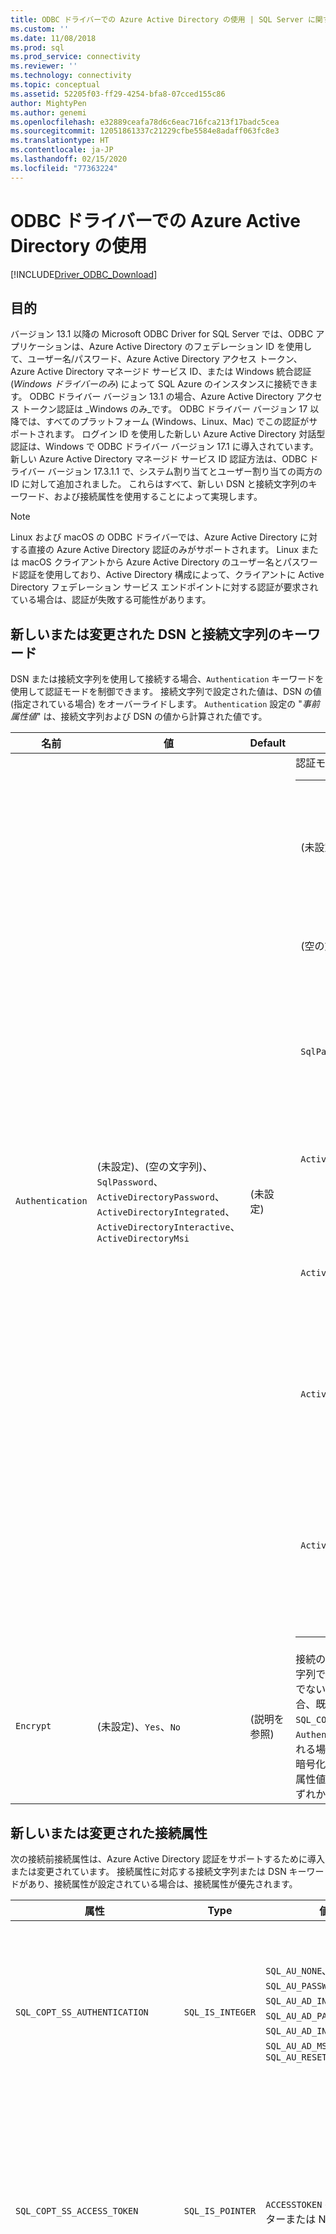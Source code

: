 ```yaml
---
title: ODBC ドライバーでの Azure Active Directory の使用 | SQL Server に関する Microsoft Docs
ms.custom: ''
ms.date: 11/08/2018
ms.prod: sql
ms.prod_service: connectivity
ms.reviewer: ''
ms.technology: connectivity
ms.topic: conceptual
ms.assetid: 52205f03-ff29-4254-bfa8-07cced155c86
author: MightyPen
ms.author: genemi
ms.openlocfilehash: e32889ceafa78d6c6eac716fca213f17badc5cea
ms.sourcegitcommit: 12051861337c21229cfbe5584e8adaff063fc8e3
ms.translationtype: HT
ms.contentlocale: ja-JP
ms.lasthandoff: 02/15/2020
ms.locfileid: "77363224"
---
```

# <a name="using-azure-active-directory-with-the-odbc-driver"></a>ODBC ドライバーでの Azure Active Directory の使用
[!INCLUDE[Driver_ODBC_Download](../../includes/driver_odbc_download.md)]

## <a name="purpose"></a>目的

バージョン 13.1 以降の Microsoft ODBC Driver for SQL Server では、ODBC アプリケーションは、Azure Active Directory のフェデレーション ID を使用して、ユーザー名/パスワード、Azure Active Directory アクセス トークン、Azure Active Directory マネージド サービス ID、または Windows 統合認証 (_Windows ドライバーのみ_) によって SQL Azure のインスタンスに接続できます。 ODBC ドライバー バージョン 13.1 の場合、Azure Active Directory アクセス トークン認証は _Windows のみ_です。 ODBC ドライバー バージョン 17 以降では、すべてのプラットフォーム (Windows、Linux、Mac) でこの認証がサポートされます。 ログイン ID を使用した新しい Azure Active Directory 対話型認証は、Windows で ODBC ドライバー バージョン 17.1 に導入されています。 新しい Azure Active Directory マネージド サービス ID 認証方法は、ODBC ドライバー バージョン 17.3.1.1 で、システム割り当てとユーザー割り当ての両方の ID に対して追加されました。 これらはすべて、新しい DSN と接続文字列のキーワード、および接続属性を使用することによって実現します。

> [!NOTE]
> Linux および macOS の ODBC ドライバーでは、Azure Active Directory に対する直接の Azure Active Directory 認証のみがサポートされます。 Linux または macOS クライアントから Azure Active Directory のユーザー名とパスワード認証を使用しており、Active Directory 構成によって、クライアントに Active Directory フェデレーション サービス エンドポイントに対する認証が要求されている場合は、認証が失敗する可能性があります。

## <a name="new-andor-modified-dsn-and-connection-string-keywords"></a>新しいまたは変更された DSN と接続文字列のキーワード

DSN または接続文字列を使用して接続する場合、`Authentication` キーワードを使用して認証モードを制御できます。 接続文字列で設定された値は、DSN の値 (指定されている場合) をオーバーライドします。 `Authentication` 設定の "_事前属性値_" は、接続文字列および DSN の値から計算された値です。

|名前|値|Default|説明|
|-|-|-|-|
|`Authentication`|(未設定)、(空の文字列)、`SqlPassword`、`ActiveDirectoryPassword`、`ActiveDirectoryIntegrated`、`ActiveDirectoryInteractive`、`ActiveDirectoryMsi` |(未設定)|認証モードを制御します。<table><tr><th>Value<th>説明<tr><td>(未設定)<td>認証モードは他のキーワード (既存のレガシ接続オプション) によって決定されます。<tr><td>(空の文字列)<td>(接続文字列のみ。)DSN で設定されている `Authentication` 値をオーバーライドおよび設定解除します。<tr><td>`SqlPassword`<td>ユーザー名とパスワードを使用して、SQL Server インスタンスに対して直接認証を行います。<tr><td>`ActiveDirectoryPassword`<td>ユーザー名とパスワードを使用して、Azure Active Directory の ID で認証を行います。<tr><td>`ActiveDirectoryIntegrated`<td>"_Windows ドライバーのみ_"。 統合認証を使用して、Azure Active Directory の ID で認証を行います。<tr><td>`ActiveDirectoryInteractive`<td>"_Windows ドライバーのみ_"。 対話型認証を使用して、Azure Active Directory の ID で認証を行います。<tr><td>`ActiveDirectoryMsi`<td>マネージド サービス ID 認証を使用して、Azure Active Directory の ID で認証を行います。 ユーザー割り当て ID の場合、UID はユーザー ID のオブジェクト ID に設定されます。</table>|
|`Encrypt`|(未設定)、`Yes`、`No`|(説明を参照)|接続の暗号化を制御します。 DSN または接続文字列で `Authentication` 設定の事前属性値が _none_ でない場合、既定値は `Yes` です。 それ以外の場合、既定値は `No` です。 属性 `SQL_COPT_SS_AUTHENTICATION` によって `Authentication` の事前属性値がオーバーライドされる場合は、DSN か接続文字列または接続属性で暗号化の値を明示的に設定します。 暗号化の事前属性値は、その値が DSN または接続文字列のいずれかで `Yes` に設定されている場合は `Yes` です。|

## <a name="new-andor-modified-connection-attributes"></a>新しいまたは変更された接続属性

次の接続前接続属性は、Azure Active Directory 認証をサポートするために導入または変更されています。 接続属性に対応する接続文字列または DSN キーワードがあり、接続属性が設定されている場合は、接続属性が優先されます。

|属性|Type|値|Default|説明|
|-|-|-|-|-|
|`SQL_COPT_SS_AUTHENTICATION`|`SQL_IS_INTEGER`|`SQL_AU_NONE`､`SQL_AU_PASSWORD`、`SQL_AU_AD_INTEGRATED`、`SQL_AU_AD_PASSWORD`、`SQL_AU_AD_INTERACTIVE`、`SQL_AU_AD_MSI`、`SQL_AU_RESET`|(未設定)|上記の `Authentication` キーワードの説明を参照してください。 `SQL_AU_NONE` は、DSN または接続文字列で設定された `Authentication` 値を明示的にオーバーライドするために用意されています。それに対し、`SQL_AU_RESET` は、属性が設定されている場合にそれを設定解除し、DSN または接続文字列の値が優先されるようにします。|
|`SQL_COPT_SS_ACCESS_TOKEN`|`SQL_IS_POINTER`|`ACCESSTOKEN` へのポインターまたは NULL|NULL|null 以外の場合は、使用する AzureAD アクセス トークンを指定します。 アクセス トークンを指定し、同時に `UID`、`PWD`、`Trusted_Connection`、または `Authentication` 接続文字列キーワードまたはそれと同等の属性を指定すると、エラーになります。 <br> **注:** ODBC ドライバー バージョン 13.1 では、_Windows_ でのみこれがサポートされます。|
|`SQL_COPT_SS_ENCRYPT`|`SQL_IS_INTEGER`|`SQL_EN_OFF`, `SQL_EN_ON`|(説明を参照)|接続の暗号化を制御します。 `SQL_EN_OFF` を指定すると暗号化が無効になり、`SQL_EN_ON` を指定すると有効になります。 `Authentication` 設定の事前属性値が _none_ でないか、または `SQL_COPT_SS_ACCESS_TOKEN` が設定されていて、DSN または接続文字列のいずれかで `Encrypt` が指定されていなかった場合、既定値は `SQL_EN_ON` です。 それ以外の場合、既定値は `SQL_EN_OFF` です。 接続属性 `SQL_COPT_SS_AUTHENTICATION` が _none_ 以外に設定されていて、DSN または接続文字列で `Encrypt` が指定されていなかった場合は、`SQL_COPT_SS_ENCRYPT` を必要な値に明示的に設定してください。 この属性の有効な値によって、[接続に暗号化を使用するかどうか](https://docs.microsoft.com/sql/relational-databases/native-client/features/using-encryption-without-validation)が制御されます。|
|`SQL_COPT_SS_OLDPWD`|\-|\-|\-|Azure Active Directory ではサポートされません。AAD プリンシパルに対するパスワードの変更は、ODBC 接続を通じて行うことができないためです。 <br><br>SQL Server 2005 では、SQL Server 認証におけるパスワードの期限切れが導入されました。 クライアントから接続の古いパスワードと新しいパスワードの両方を提供できるようにするために、`SQL_COPT_SS_OLDPWD` 属性が追加されました。 この属性が設定されている場合、接続文字列には変更された "古いパスワード" が含まれているので、プロバイダーは最初の接続またはそれ以降の接続で接続プールを使用しません。|
|`SQL_COPT_SS_INTEGRATED_SECURITY`|`SQL_IS_INTEGER`|`SQL_IS_OFF`、`SQL_IS_ON`|`SQL_IS_OFF`|"_非推奨_" です。代わりに `SQL_COPT_SS_AUTHENTICATION` を `SQL_AU_AD_INTEGRATED` に設定して使用してください。 <br><br>サーバー ログインでのアクセス検証に Windows 認証 (Linux と macOS では Kerberos) を使用するように強制します。 Windows 認証を使用すると、ドライバーでは `SQLConnect`、`SQLDriverConnect`、または `SQLBrowseConnect` の処理の一環として提供されるユーザー ID とパスワードが無視されます。|

## <a name="ui-additions-for-azure-active-directory-windows-driver-only"></a>Azure Active Directory での UI の追加 (Windows ドライバーのみ)

ドライバーの DSN セットアップと接続の UI が拡張され、Azure AD による認証を使用するために必要なオプションが追加されました。

### <a name="creating-and-editing-dsns-in-the-ui"></a>UI で DSN を作成および編集する

ドライバーのセットアップ UI を使用して既存の DSN を作成または編集する際に、新しい Azure AD 認証オプションを使用できます。

SQL Azure への Azure Active Directory 統合認証の場合: `Authentication=ActiveDirectoryIntegrated`

![CreateNewDSN_ADIntegrated.png](windows/CreateNewDSN_ADIntegrated.png)

SQL Azure に対する Azure Active Directory ユーザー名/パスワード認証の場合: `Authentication=ActiveDirectoryPassword`

![CreateNewDSN_ADPassword.png](windows/CreateNewDSN_ADPassword.png)

`Authentication=ActiveDirectoryInteractive` SQL Azure に Azure Active Directory 対話型認証

![CreateNewDSN_ADInteractive.png](windows/CreateNewDSN_ADInteractive.png)

SQL Server に対するユーザー名/パスワード認証の場合 (Azure またはそれ以外): `Authentication=SqlPassword`

![CreateNewDSN_SQLServer.png](windows/CreateNewDSN_SQLServer.png)

Windows レガシ SSPI 統合認証の場合: `Trusted_Connection=Yes`

![CreateNewDSN_winSSPI.png](windows/CreateNewDSN_winSSPI.png)

5 つのオプションは、それぞれ `Trusted_Connection=Yes` (既存のレガシ Windows SSPI のみの統合認証) と `Authentication=` `ActiveDirectoryIntegrated`、`SqlPassword`、`ActiveDirectoryPassword`、および `ActiveDirectoryInteractive` に対応しています。

### <a name="sqldriverconnect-prompt-windows-driver-only"></a>SQLDriverConnect プロンプト (Windows ドライバーのみ)

接続を完了するために必要な情報を要求するときに SQLDriverConnect によって表示されるプロンプト ダイアログには、Azure AD 認証に関する 3 つの新しいオプションが含まれています。

![ServerLogin.png](windows/ServerLogin.png)

これらのオプションは、上記の DSN セットアップ UI で使用できるものと同じ 5 つのオプションに対応しています。

### <a name="example-connection-strings"></a>接続文字列の例
1. SQL Server 認証 - レガシ構文。 サーバー証明書は検証されず、暗号化はサーバーで適用される場合にのみ使用されます。 ユーザー名/パスワードは接続文字列内で渡されます。
`server=Server;database=Database;UID=UserName;PWD=Password;`
2. SQL 認証 - 新しい構文。 クライアントが暗号化を要求します (`Encrypt` の既定値は `true` です)。サーバー証明書は、暗号化の設定に関係なく検証されます (`TrustServerCertificate` が `true` に設定されている場合を除きます)。 ユーザー名/パスワードは接続文字列内で渡されます。
 `server=Server;database=Database;UID=UserName;PWD=Password;Authentication=SqlPassword;`
3. (SQL Server または SQL IaaS に対する) SSPI を使用した統合 Windows 認証 (Linux と macOS では Kerberos) - 現在の構文。 暗号化を使用しない限り、サーバー証明書は検証されません。 
`server=Server;database=Database;Trusted_Connection=yes;`
4. ("_Windows ドライバーのみ_"。)SSPI を使用した統合 Windows 認証 (ターゲット データベースが SQL Server または SQL IaaS 内にある場合) - 新しい構文。 クライアントが暗号化を要求します (`Encrypt` の既定値は `true` です)。サーバー証明書は、暗号化の設定に関係なく検証されます (`TrustServerCertificate` が `true` に設定されている場合を除きます)。 
`server=Server;database=Database;Authentication=ActiveDirectoryIntegrated;`
5. AAD のユーザー名/パスワード認証 (ターゲット データベースが Azure SQL DB 内にある場合)。 暗号化の設定に関係なく、サーバー証明書は検証されます (`TrustServerCertificate` が `true` に設定されている場合を除きます)。 ユーザー名/パスワードは接続文字列内で渡されます。 
`server=Server;database=Database;UID=UserName;PWD=Password;Authentication=ActiveDirectoryPassword;`
6. ("_Windows ドライバーのみ_"。)ADAL を使用した統合 Windows 認証。ターゲット データベースが Azure SQL Database 内にあると想定して、AAD によって発行されたアクセス トークンの Windows アカウント資格情報を使用します。 暗号化の設定に関係なく、サーバー証明書は検証されます (`TrustServerCertificate` が `true` に設定されている場合を除きます)。 
`server=Server;database=Database;Authentication=ActiveDirectoryIntegrated;`
7. ("_Windows ドライバーのみ_"。)AAD 対話型認証では、Azure Multi-factor Authentication テクノロジを使用して接続をセットアップします。 このモードでは、ログイン ID を指定することで Azure 認証ダイアログがトリガーされ、ユーザーがパスワードを入力して接続を完了できます。 ユーザー名は接続文字列内で渡されます。
`server=Server;database=Database;UID=UserName;Authentication=ActiveDirectoryInteractive;`

![WindowsAzureAuth.png](windows/WindowsAzureAuth.png)

8. AAD マネージド サービス ID 認証では、システム割り当てまたはユーザー割り当ての ID を認証に使用して接続をセットアップします。 ユーザー割り当て ID の場合、UID はユーザー ID のオブジェクト ID に設定されます。<br>
システムによって割り当てられた ID の場合:<br>
`server=Server;database=Database;Authentication=ActiveDirectoryMsi;`<br>
オブジェクト ID が myObjectId であるユーザー割り当て ID の場合:<br>
`server=Server;database=Database;UID=myObjectId;Authentication=ActiveDirectoryMsi;`

> [!NOTE] 
>- Windows ODBC ドライバーで新しい Active Directory オプションを使用する場合は、[SQL Server 用 Active Directory 認証ライブラリ](https://go.microsoft.com/fwlink/?LinkID=513072)がインストールされていることを確認します。 Linux および macOS ドライバーを使用する場合は、`libcurl` がインストールされていることを確認します。 ドライバー バージョン 17.2 以降では、これが明示的な依存関係にはなりません。他の認証方法や ODBC 操作では不要であるためです。
>- SQL Server アカウントのユーザー名とパスワードを使用して接続する場合、新しい `SqlPassword` オプションを使用できるようになりました。このオプションは、より安全性の高い接続の既定値が有効になるので、SQL Azure では特にお勧めします。
>- Azure Active Directory アカウントのユーザー名とパスワードを使用して接続するには、接続文字列に `Authentication=ActiveDirectoryPassword` を指定し、ユーザー名とパスワードではそれぞれ `UID` と `PWD` キーワードを指定します。
>- Windows 統合または Active Directory 統合 (Windows ドライバーのみ) 認証を使用して接続するには、接続文字列に `Authentication=ActiveDirectoryIntegrated` を指定します。 ドライバーによって適切な認証モードが自動的に選択されます。 `UID` と `PWD` は指定できません。
>- Active Directory 対話型 (Windows ドライバーのみ) 認証を使用して接続するには、`UID` を指定する必要があります。

## <a name="authenticating-with-an-access-token"></a>アクセス トークンを使用した認証

`SQL_COPT_SS_ACCESS_TOKEN` 接続前属性を使用すると、ユーザー名とパスワードではなく Azure AD から取得したアクセス トークンを認証に使用できます。また、ドライバーによるアクセス トークンのネゴシエーションと取得もバイパスされます。 アクセス トークンを使用するには、`SQL_COPT_SS_ACCESS_TOKEN` 接続属性を `ACCESSTOKEN` 構造体へのポインターに設定します。

~~~
typedef struct AccessToken
{
    DWORD dataSize;
    BYTE data[];
} ACCESSTOKEN;
~~~

`ACCESSTOKEN` は、4 バイト_長_と、その後のアクセス トークンを形成する不透明データのバイト_長_によって構成される、可変長構造体です。 SQL Server によるアクセス トークンの処理方法が原因で、[OAuth 2.0](https://docs.microsoft.com/azure/active-directory/develop/active-directory-authentication-scenarios) JSON 応答を介して取得されたものを拡張して、ASCII 文字のみを含む UCS 2 文字列のように、各バイトの後に 0 埋め込みバイトを挿入することが必要です。ただし、トークンは不透明値であり、バイト単位で指定する長さに null 終端文字を含めることはできません。 この認証方法は、長さと形式の制約が非常に多いため、`SQL_COPT_SS_ACCESS_TOKEN` 接続属性を使用してプログラムでのみ使用できます。対応する DSN または接続文字列のキーワードはありません。 接続文字列には、`UID`、`PWD`、`Authentication`、または `Trusted_Connection` キーワードを含めることはできません。

> [!NOTE]
> ODBC ドライバー バージョン 13.1 では、_Windows_ でのみこの認証がサポートされます。

## <a name="azure-active-directory-authentication-sample-code"></a>Azure Active Directory 認証サンプル コード

次のサンプルは、Azure Active Directory を使用して接続キーワードによって SQL Server に接続するために必要なコードを示しています。 アプリケーション コード自体を変更する必要はないことに注意してください。認証に AAD を使用するために必要な変更は、接続文字列または DSN (使用されている場合) だけです。
~~~
    ...
    SQLCHAR connString[] = "Driver={ODBC Driver 13 for SQL Server};Server={server};UID=myuser;PWD=myPass;Authentication=ActiveDirectoryPassword"
    ...
    SQLDriverConnect(hDbc, NULL, connString, SQL_NTS, NULL, 0, NULL, SQL_DRIVER_NOPROMPT);  
    ...
~~~
次のサンプルは、Azure Active Directory を使用してアクセス トークン認証によって SQL Server に接続するために必要なコードを示しています。 この場合、アクセス トークンを処理し、関連する接続属性を設定するためにアプリケーション コードの変更が必要です。
~~~
    SQLCHAR connString[] = "Driver={ODBC Driver 13 for SQL Server};Server={server}"
    SQLCHAR accessToken[] = "eyJ0eXAiOi..."; // In the format extracted from an OAuth JSON response
    ...
    DWORD dataSize = 2 * strlen(accessToken);
    ACCESSTOKEN *pAccToken = malloc(sizeof(ACCESSTOKEN) + dataSize);
    pAccToken->dataSize = dataSize;
    // Expand access token with padding bytes
    for(int i = 0, j = 0; i < dataSize; i += 2, j++) {
        pAccToken->data[i] = accessToken[j];
        pAccToken->data[i+1] = 0;
    }
    ...
    SQLSetConnectAttr(hDbc, SQL_COPT_SS_ACCESS_TOKEN, (SQLPOINTER)pAccToken, SQL_IS_POINTER);
    SQLDriverConnect(hDbc, NULL, connString, SQL_NTS, NULL, 0, NULL, SQL_DRIVER_NOPROMPT);      
    ...
    free(pAccToken);
~~~
以下は、Azure Active Directory 対話型認証で使用するサンプルの接続文字列です。 パスワードは Azure 認証画面を使用して入力されるため、PWD フィールドが含まれていないことに注意してください。
~~~
SQLCHAR connString[] = "Driver={ODBC Driver 17 for SQL Server};Server={server};UID=myuser;Authentication=ActiveDirectoryInteractive"
~~~
以下は、Azure Active Directory マネージド サービス ID 認証で使用するサンプルの接続文字列です。 ユーザー割り当て ID に対して、UID がユーザー ID のオブジェクト ID に設定されていることに注意してください。
~~~
// For system-assigned identity,
SQLCHAR connString[] = "Driver={ODBC Driver 17 for SQL Server};Server={server};Authentication=ActiveDirectoryMsi"
...
// For user-assigned identity with object ID equals to myObjectId
SQLCHAR connString[] = "Driver={ODBC Driver 17 for SQL Server};Server={server};UID=myObjectId;Authentication=ActiveDirectoryMsi"
~~~

## <a name="see-also"></a>参照
[Azure AD 認証を使用した Azure SQL DB のトークンベース認証のサポート](https://blogs.msdn.microsoft.com/sqlsecurity/2016/02/09/token-based-authentication-support-for-azure-sql-db-using-azure-ad-auth)

